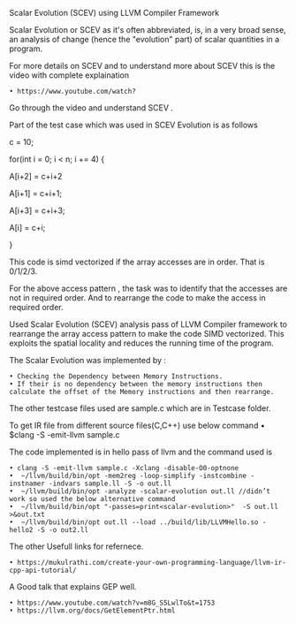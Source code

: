Scalar Evolution (SCEV) using LLVM Compiler Framework

Scalar Evolution or SCEV as it's often abbreviated, is, in a very broad sense, an analysis of change (hence the "evolution" part) of scalar quantities in a program. 

For more details on SCEV and to understand more about SCEV this is  the video with complete explaination

    • https://www.youtube.com/watch?

Go through the video and understand SCEV .

Part of the test case which was used in SCEV Evolution is as follows

c = 10;

for(int i = 0; i < n; i += 4) {

A[i+2] = c+i+2

A[i+1] = c+i+1;

A[i+3] = c+i+3;

A[i] = c+i;

}

This code is simd vectorized if the array accesses are in order. That is 0/1/2/3.

For the above access pattern , the task was to identify that the accesses are not in required order. And to rearrange the code to make the access in required order.

Used Scalar Evolution (SCEV) analysis pass of LLVM Compiler framework to rearrange the array access pattern to make the code SIMD vectorized. This exploits the spatial locality and reduces the running time of the program.

The Scalar Evolution was implemented by :

    • Checking the Dependency between Memory Instructions.
    • If their is no dependency between the memory instructions then calculate the offset of the Memory instructions and then rearrange.

The other testcase files used are sample.c which are in Testcase folder.

To get IR file from different source files(C,C++) use below command
    • $clang -S -emit-llvm sample.c

The code implemented is in hello pass of llvm and the command used is

    • clang -S -emit-llvm sample.c -Xclang -disable-O0-optnone
    •  ~/llvm/build/bin/opt -mem2reg -loop-simplify -instcombine -instnamer -indvars sample.ll -S -o out.ll
    •  ~/llvm/build/bin/opt -analyze -scalar-evolution out.ll //didn’t work so used the below alternative command 
    •  ~/llvm/build/bin/opt "-passes=print<scalar-evolution>"  -S out.ll >&out.txt
    •  ~/llvm/build/bin/opt out.ll --load ../build/lib/LLVMHello.so -hello2 -S -o out2.ll

The other Usefull links for refernece.

    • https://mukulrathi.com/create-your-own-programming-language/llvm-ir-cpp-api-tutorial/

A Good talk that explains GEP well.
	
    • https://www.youtube.com/watch?v=m8G_S5LwlTo&t=1753
    • https://llvm.org/docs/GetElementPtr.html
      

